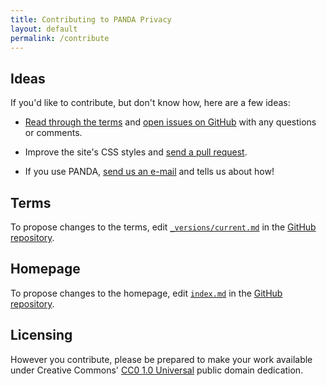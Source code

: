 ```yaml
---
title: Contributing to PANDA Privacy
layout: default
permalink: /contribute
---
```


## Ideas

If you'd like to contribute, but don't know how, here are a few ideas:

- [Read through the terms](/versions/1.0.0) and [open issues on GitHub](https://github.com/pandaprivacy/pandaprivacy.org/issues/new) with any questions or comments.

- Improve the site's CSS styles and [send a pull request](https://github.com/pandaprivacy/pandaprivacy.org/compare).

- If you use PANDA, [send us an e-mail](mailto:{{site.email}}) and tells us about how!

## Terms

To propose changes to the terms, edit [`_versions/current.md`]({{site.repository}}/blob/master/_versions/current.md) in the [GitHub repository]({{site.repository}}).

## Homepage

To propose changes to the homepage, edit [`index.md`]({{site.repository}}/blob/master/index.md) in the [GitHub repository]({{site.repository}}).

## Licensing

However you contribute, please be prepared to make your work available under Creative Commons' [CC0 1.0 Universal](https://creativecommons.org/publicdomain/zero/1.0/) public domain dedication.
